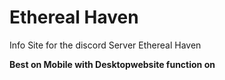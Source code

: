 # Ethereal Haven

Info Site for the discord Server Ethereal Haven

**Best on Mobile with Desktopwebsite function on**

